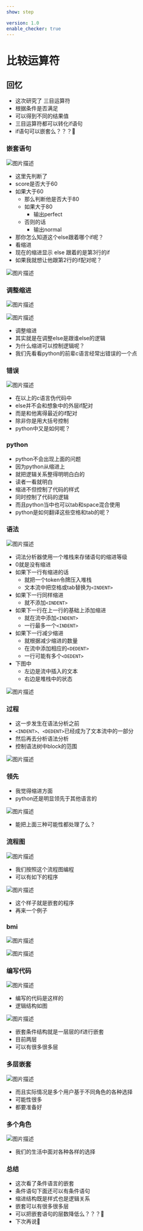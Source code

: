 ```yaml
---
show: step

version: 1.0
enable_checker: true
---
```


# 比较运算符
## 回忆
- 这次研究了 三目运算符
- 根据条件是否满足
- 可以得到不同的结果值
- 三目运算符都可以转化if语句
- if语句可以嵌套么？？？🤔

### 嵌套语句

![图片描述](https://doc.shiyanlou.com/courses/uid1190679-20210919-1632052913919)


- 这里先判断了
- score是否大于60
- 如果大于60
	- 那么判断他是否大于80
	- 如果大于80
		- 输出perfect
	- 否则的话
		- 输出normal
- 那你怎么知道这个else跟着哪个if呢？
- 看缩进
- 现在的缩进显示 else 跟着的是第3行的if
- 如果我就想让他跟第2行的if配对呢？

![图片描述](https://doc.shiyanlou.com/courses/uid1190679-20210919-1632053553064)

### 调整缩进

![图片描述](https://doc.shiyanlou.com/courses/uid1190679-20210919-1632053704062)

![图片描述](https://doc.shiyanlou.com/courses/uid1190679-20210919-1632053714450)

- 调整缩进
- 其实就是在调整else是跟谁else的逻辑
- 为什么缩进可以控制逻辑呢？
- 我们先看看python的前辈c语言经常出错误的一个点


### 错误

![图片描述](https://doc.shiyanlou.com/courses/uid1190679-20210918-1631933764580)

- 在以上的c语言伪代码中
- else并不会和想象中的外层if配对
- 而是和他离得最近的if配对
- 除非你是用大括号控制
- python中又是如何呢？

### python

- python不会出现上面的问题
- 因为python从缩进上
- 就把逻辑关系整得明明白白的
- 读者一看就明白
- 缩进不但控制了代码的样式
- 同时控制了代码的逻辑
- 而且python当中也可以tab和space混合使用
- python是如何翻译这些空格和tab的呢？

### 语法

![图片描述](https://doc.shiyanlou.com/courses/uid1190679-20210918-1631934683923)

- 词法分析器使用一个堆栈来存储语句的缩进等级
- 0就是没有缩进
- 如果下一行有缩进的话
	- 就把一个token令牌压入堆栈
	- 文本流中把空格或tab替换为`<INDENT>`
- 如果下一行同样缩进
	- 就不添加`<INDENT>`
- 如果下一行在上一行的基础上添加缩进
	- 就在流中添加`<INDENT>`
	- 一行最多一个`<INDENT>`
- 如果下一行减少缩进
	- 就根据减少缩进的数量
	- 在流中添加相应的`<DEDENT>`
	- 一行可能有多个`<DEDENT>`
- 下图中
	- 左边是流中插入的文本
	- 右边是堆栈中的状态

![图片描述](https://doc.shiyanlou.com/courses/uid1190679-20210918-1631934901435)

### 过程
- 这一步发生在语法分析之前
- `<INDENT>`、`<DEDENT>`已经成为了文本流中的一部分
- 然后再去分析语法分析
- 控制语法树中block的范围


![图片描述](https://doc.shiyanlou.com/courses/uid1190679-20210918-1631934901435)

### 领先

- 我觉得缩进方面
- python还是明显领先于其他语言的

![图片描述](https://doc.shiyanlou.com/courses/uid1190679-20210919-1632054030374)

- 能把上面三种可能性都处理了么？

### 流程图

![图片描述](https://doc.shiyanlou.com/courses/uid1190679-20210919-1632054141858)

- 我们按照这个流程图编程
- 可以有如下的程序

![图片描述](https://doc.shiyanlou.com/courses/uid1190679-20210919-1632054231155)

- 这个样子就是嵌套的程序
- 再来一个例子

### bmi

![图片描述](https://doc.shiyanlou.com/courses/uid1190679-20210919-1632052649865)

![图片描述](https://doc.shiyanlou.com/courses/uid1190679-20210919-1632052640283)

### 编写代码

![图片描述](https://doc.shiyanlou.com/courses/uid1190679-20211128-1638093912392)

- 编写的代码是这样的
- 逻辑结构如图

![图片描述](https://doc.shiyanlou.com/courses/uid1190679-20210919-1632054786279)

- 嵌套条件结构就是一层层的if进行嵌套
- 目前两层
- 可以有很多很多层

### 多层嵌套

![图片描述](https://doc.shiyanlou.com/courses/uid1190679-20210925-1632557775049)

- 而且实际情况是多个用户基于不同角色的各种选择
- 可能性很多
- 都要准备好

### 多个角色

![图片描述](https://doc.shiyanlou.com/courses/uid1190679-20210925-1632557860323)

- 我们的生活中面对各种各样的选择

### 总结 
- 这次看了条件语言的嵌套
- 条件语句下面还可以有条件语句
- 缩进结构既是样式也是逻辑关系
- 嵌套可以有很多很多层
- 可以把嵌套语句的层数降低么？？？🤔
- 下次再说👋

